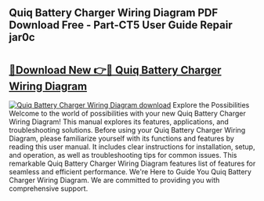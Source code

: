 ## Quiq Battery Charger Wiring Diagram PDF Download Free - Part-CT5 User Guide Repair jar0c

# <h2><a href="http://dfjqjo.blite.top/?on=Quiq+Battery+Charger+Wiring+Diagram">🔗Download New 👉🔴 Quiq Battery Charger Wiring Diagram</a></h2>

[![Quiq Battery Charger Wiring Diagram download](https://i.imgur.com/lujVjoI.png)](http://dfjqjo.blite.top/?on=Quiq+Battery+Charger+Wiring+Diagram)
Explore the Possibilities Welcome to the world of possibilities with your new Quiq Battery Charger Wiring Diagram! This manual explores its features, applications, and troubleshooting solutions. Before using your Quiq Battery Charger Wiring Diagram, please familiarize yourself with its functions and features by reading this user manual. It includes clear instructions for installation, setup, and operation, as well as troubleshooting tips for common issues. This remarkable Quiq Battery Charger Wiring Diagram features list of features for seamless and efficient performance. We're Here to Guide You Quiq Battery Charger Wiring Diagram. We are committed to providing you with comprehensive support.
